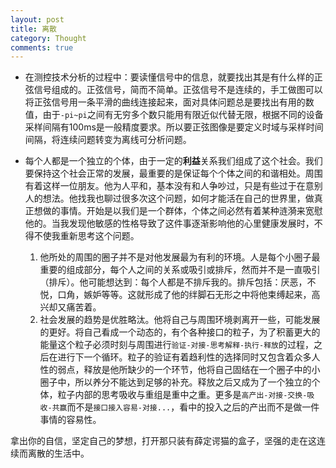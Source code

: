 ```yaml
---
layout: post
title: 离散
category: Thought
comments: true
---
```


+ 在测控技术分析的过程中：要读懂信号中的信息，就要找出其是有什么样的正弦信号组成的。正弦信号，简而不简单。正弦信号不是连续的，手工做图可以将正弦信号用一条平滑的曲线连接起来，面对具体问题总是要找出有用的数值，由于`-pi~pi`之间有无穷多个数只能用有限近似代替无限，根据不同的设备采样间隔有100ms是一般精度要求。所以要正弦图像是要定义时域与采样时间间隔，将连续问题转变为离线可分析问题。
+ 每个人都是一个独立的个体，由于一定的**利益**关系我们组成了这个社会。我们要保持这个社会正常的发展，最重要的是保证每个个体之间的和谐相处。周围有着这样一位朋友。他为人平和，基本没有和人争吵过，只是有些过于在意别人的想法。他找我也聊过很多次这个问题，如何才能活在自己的世界里，做真正想做的事情。开始是以我们是一个群体，个体之间必然有着某种涟漪来宽慰他的。当我发现他敏感的性格导致了这件事逐渐影响他的心里健康发展时，不得不使我重新思考这个问题。

	1. 他所处的周围的圈子并不是对他发展最为有利的环境。人是每个小圈子最重要的组成部分，每个人之间的关系或吸引或排斥，然而并不是一直吸引（排斥）。他可能想达到：每个人都是不排斥我的。排斥包括：厌恶，不悦，口角，嫉妒等等。这就形成了他的绊脚石无形之中将他束缚起来，高兴却又痛苦着。
	2. 社会发展的趋势是优胜略汰。他将自己与周围环境剥离开一些，可能发展的更好。将自己看成一个动态的，有个各种接口的粒子，为了积蓄更大的能量这个粒子必须时刻与周围进行`验证-对接-思考解释-执行-释放`的过程，之后在进行下一个循环。粒子的验证有着趋利性的选择同时又包含着众多人性的弱点，释放是他所缺少的一个环节，他将自己固结在一个圈子中的小圈子中，所以养分不能达到足够的补充。释放之后又成为了一个独立的个体，粒子内部的思考吸收与重组是重中之重。更多是`高产出-对接-交换-吸收-共赢`而不是`接口接入容易-对接...`，看中的投入之后的产出而不是做一件事情的容易性。

拿出你的自信，坚定自己的梦想，打开那只装有薛定谔猫的盒子，坚强的走在这连续而离散的生活中。
